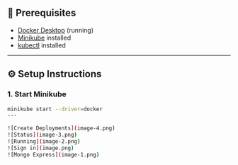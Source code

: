 ## 🚀 Prerequisites

- [Docker Desktop](https://www.docker.com/products/docker-desktop) (running)
- [Minikube](https://minikube.sigs.k8s.io/docs/start/) installed
- [kubectl](https://kubernetes.io/docs/tasks/tools/) installed

---

## ⚙️ Setup Instructions

### 1. Start Minikube

```bash
minikube start --driver=docker
---

![Create Deployments](image-4.png)
![Status](image-3.png)
![Running](image-2.png)
![Sign in](image.png)
![Mongo Express](image-1.png)